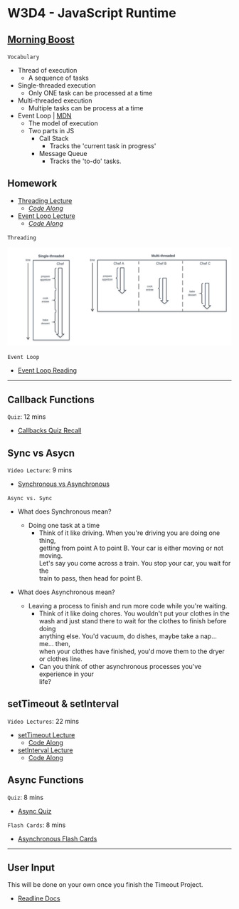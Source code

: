 # W3D4 - JavaScript Runtime

## [Morning Boost]

`Vocabulary`

- Thread of execution
  - A sequence of tasks
- Single-threaded execution
  - Only ONE task can be processed at a time
- Multi-threaded execution
  - Multiple tasks can be process at a time
- Event Loop | [MDN]
  - The model of execution
  - Two parts in JS
    - Call Stack
      - Tracks the 'current task in progress'
    - Message Queue
      - Tracks the 'to-do' tasks.

## Homework

- [Threading Lecture]
  - _[Code Along](./code-it-out/threading.js)_
- [Event Loop Lecture]
  - _[Code Along](./code-it-out/event_loop.js)_

`Threading`

![threading]

`Event Loop`

- [Event Loop Reading]


---

## Callback Functions

`Quiz`: 12 mins

- [Callbacks Quiz Recall]

## Sync vs Asycn

`Video Lecture`: 9 mins

- [Synchronous vs Asynchronous]

`Async vs. Sync`

- What does Synchronous mean?
  - Doing one task at a time
    - Think of it like driving. When you're driving you are doing one thing,\
    getting from point A to point B. Your car is either moving or not moving.\
    Let's say you come across a train. You stop your car, you wait for the\
    train to pass, then head for point B.

- What does Asynchronous mean?
  - Leaving a process to finish and run more code while you're waiting.
    - Think of it like doing chores. You wouldn't put your clothes in the\
    wash and just stand there to wait for the clothes to finish before doing\
    anything else. You'd vacuum, do dishes, maybe take a nap... me... then,\
    when your clothes have finished, you'd move them to the dryer\
    or clothes line.
    - Can you think of other asynchronous processes you've experience in your\
    life?


## setTimeout & setInterval

`Video Lectures`: 22 mins

- [setTimeout Lecture]
  - [Code Along](./code-it-out/setTimeout_lecture.js)
- [setInterval Lecture]
  - [Code Along](./code-it-out/setInterval_lecture.js)

## Async Functions
`Quiz`: 8 mins
- [Async Quiz]

`Flash Cards`: 8 mins
- [Asynchronous Flash Cards]

---

## User Input
This will be done on your own once you finish the Timeout Project.
- [Readline Docs]

<!-- Links per cohort -->
[Morning Boost]: https://open.appacademy.io/learn/js-py---nov-2021-cohort-1-online/week-3-nov-2021-cohort-1-online/thursday-morning-boost
[Threading Lecture]: https://open.appacademy.io/learn/js-py---nov-2021-cohort-1-online/week-3-nov-2021-cohort-1-online/threading-lecture
[Event Loop Lecture]: https://open.appacademy.io/learn/js-py---nov-2021-cohort-1-online/week-3-nov-2021-cohort-1-online/event-loop-lecture
[Synchronous vs Asynchronous]: https://open.appacademy.io/learn/js-py---nov-2021-cohort-1-online/week-3-nov-2021-cohort-1-online/synchronous-vs-asynchronous-lecture
[setTimeout Lecture]: https://open.appacademy.io/learn/js-py---nov-2021-cohort-1-online/week-3-nov-2021-cohort-1-online/settimeout-lecture
[setInterval Lecture]: https://open.appacademy.io/learn/js-py---nov-2021-cohort-1-online/week-3-nov-2021-cohort-1-online/setinterval-lecture
[Event Loop Reading]: https://open.appacademy.io/learn/js-py---nov-2021-cohort-1-online/week-3-nov-2021-cohort-1-online/the-message-queue-and-event-loop
[Callbacks Quiz Recall]: https://open.appacademy.io/learn/js-py---nov-2021-cohort-1-online/week-3---recursion--iifes--and-asynchronous-js/callbacks-quiz-recall
[Async Quiz]: https://open.appacademy.io/learn/js-py---nov-2021-cohort-1-online/week-3---recursion--iifes--and-asynchronous-js/callbacks-quiz-recall
[Asynchronous Flash Cards]: https://open.appacademy.io/learn/js-py---nov-2021-cohort-1-online/week-3---recursion--iifes--and-asynchronous-js/asynchronous-flash-cards
<!-- constant links -->
[threading]: ./images/threading.png
[Readline Docs]: https://nodejs.org/api/readline.html
[MDN]: https://developer.mozilla.org/en-US/docs/Web/JavaScript/EventLoop
